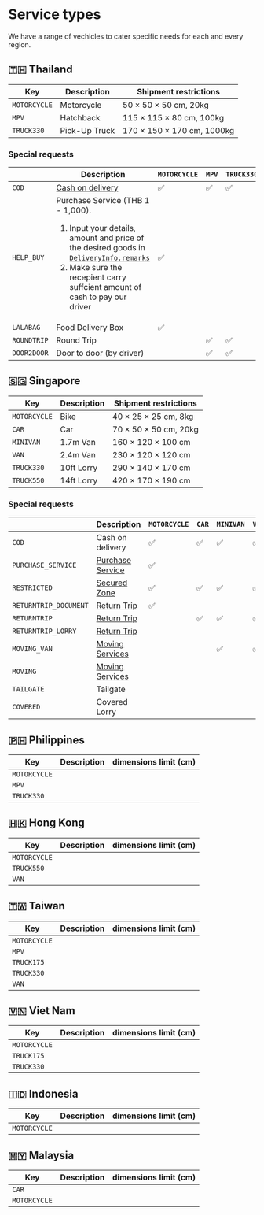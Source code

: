 # Service types

We have a range of vechicles to cater specific needs for each and every region.

[//]: # 'talk about how profession and locale savvy our locale Drivers are and why you should use us.'

## 🇹🇭 Thailand

| Key          | Description   | Shipment restrictions      |
| ------------ | ------------- | -------------------------- |
| `MOTORCYCLE` | Motorcycle    | 50 × 50 × 50 cm, 20kg      |
| `MPV`        | Hatchback     | 115 × 115 × 80 cm, 100kg   |
| `TRUCK330`   | Pick-Up Truck | 170 × 150 × 170 cm, 1000kg |

### Special requests

|             | Description                                                                                                                                                                                                                                               | `MOTORCYCLE` | `MPV` | `TRUCK330` |
| ----------- | --------------------------------------------------------------------------------------------------------------------------------------------------------------------------------------------------------------------------------------------------------- | ------------ | ----- | ---------- |
| `COD`       | [Cash on delivery](https://www.lalamove.com/thailand/bangkok/en/cod)                                                                                                                                                                                      | ✅           | ✅    | ✅         |
| `HELP_BUY`  | Purchase Service (THB 1 - 1,000). <ol><li>Input your details, amount and price of the desired goods in [`DeliveryInfo.remarks`](#get-a-quotation-deliveryinfo)</li><li>Make sure the recepient carry suffcient amount of cash to pay our driver</li></ol> | ✅           |       |            |
| `LALABAG`   | Food Delivery Box                                                                                                                                                                                                                                         | ✅           |       |            |
| `ROUNDTRIP` | Round Trip                                                                                                                                                                                                                                                |              | ✅    | ✅         |
| `DOOR2DOOR` | Door to door (by driver)                                                                                                                                                                                                                                  |              | ✅    | ✅         |

## 🇸🇬 Singapore

| Key          | Description | Shipment restrictions |
| ------------ | ----------- | --------------------- |
| `MOTORCYCLE` | Bike        | 40 × 25 × 25 cm, 8kg  |
| `CAR`        | Car         | 70 × 50 × 50 cm, 20kg |
| `MINIVAN`    | 1.7m Van    | 160 × 120 × 100 cm    |
| `VAN`        | 2.4m Van    | 230 × 120 × 120 cm    |
| `TRUCK330`   | 10ft Lorry  | 290 × 140 × 170 cm    |
| `TRUCK550`   | 14ft Lorry  | 420 × 170 × 190 cm    |

### Special requests

|                       | Description                                                                        | `MOTORCYCLE` | `CAR` | `MINIVAN` | `VAN` | `TRUCK330` | `TRUCK550` |
| --------------------- | ---------------------------------------------------------------------------------- | ------------ | ----- | --------- | ----- | ---------- | ---------- |
| `COD`                 | Cash on delivery                                                                   | ✅           | ✅    | ✅        | ✅    | ✅         | ✅         |
| `PURCHASE_SERVICE`    | [Purchase Service](https://www.lalamove.com/singapore/en/eateries_purchaseservice) | ✅           |       |           |       |            |            |
| `RESTRICTED`          | [Secured Zone](http://restsg.vanapi.com/updatable/restricted_zone)                 | ✅           | ✅    | ✅        | ✅    | ✅         | ✅         |
| `RETURNTRIP_DOCUMENT` | [Return Trip](http://restsg.vanapi.com/updatable/return_trip)                      | ✅           |       |           |       |            |            |
| `RETURNTRIP`          | [Return Trip](http://restsg.vanapi.com/updatable/return_trip)                      |              | ✅    | ✅        | ✅    |            |            |
| `RETURNTRIP_LORRY`    | [Return Trip](http://restsg.vanapi.com/updatable/return_trip)                      |              |       |           |       | ✅         | ✅         |
| `MOVING_VAN`          | [Moving Services](http://restsg.vanapi.com/updatable/moving_service)               |              |       | ✅        | ✅    |            |
| `MOVING`              | [Moving Services](http://restsg.vanapi.com/updatable/moving_service)               |              |       |           |       | ✅         | ✅         |
| `TAILGATE`            | Tailgate                                                                           |              |       |           |       | ✅         | ✅         |
| `COVERED`             | Covered Lorry                                                                      |              |       |           |       | ✅         | ✅         |

## 🇵🇭 Philippines

| Key          | Description | dimensions limit (cm) |
| ------------ | ----------- | --------------------- |
| `MOTORCYCLE` |             |                       |
| `MPV`        |             |                       |
| `TRUCK330`   |             |                       |

## 🇭🇰 Hong Kong

| Key          | Description | dimensions limit (cm) |
| ------------ | ----------- | --------------------- |
| `MOTORCYCLE` |             |                       |
| `TRUCK550`   |             |                       |
| `VAN`        |             |                       |

## 🇹🇼 Taiwan

| Key          | Description | dimensions limit (cm) |
| ------------ | ----------- | --------------------- |
| `MOTORCYCLE` |             |                       |
| `MPV`        |             |                       |
| `TRUCK175`   |             |                       |
| `TRUCK330`   |             |                       |
| `VAN`        |             |                       |

## 🇻🇳 Viet Nam

| Key          | Description | dimensions limit (cm) |
| ------------ | ----------- | --------------------- |
| `MOTORCYCLE` |             |                       |
| `TRUCK175`   |             |                       |
| `TRUCK330`   |             |                       |

## 🇮🇩 Indonesia

| Key          | Description | dimensions limit (cm) |
| ------------ | ----------- | --------------------- |
| `MOTORCYCLE` |             |                       |

## 🇲🇾 Malaysia

| Key          | Description | dimensions limit (cm) |
| ------------ | ----------- | --------------------- |
| `CAR`        |             |                       |
| `MOTORCYCLE` |             |                       |

